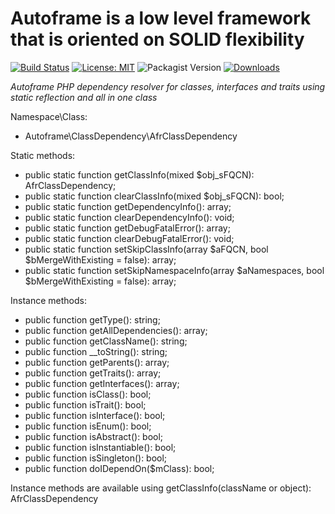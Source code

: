 # Autoframe is a low level framework that is oriented on SOLID flexibility

[![Build Status](https://github.com/autoframe/class-dependency/workflows/PHPUnit-tests/badge.svg?branch=main)](https://github.com/autoframe/class-dependency/actions?query=branch:main)
[![License: MIT](https://img.shields.io/badge/License-MIT-green.svg)](https://opensource.org/licenses/MIT)
![Packagist Version](https://img.shields.io/packagist/v/autoframe/class-dependency?label=packagist%20stable)
[![Downloads](https://img.shields.io/packagist/dm/autoframe/class-dependency.svg)](https://packagist.org/packages/autoframe/class-dependency)

*Autoframe PHP dependency resolver for classes, interfaces and traits using static reflection and all in one class*

Namespace\Class:
- Autoframe\ClassDependency\AfrClassDependency


Static methods:
- public static function getClassInfo(mixed $obj_sFQCN): AfrClassDependency;
- public static function clearClassInfo(mixed $obj_sFQCN): bool;
- public static function getDependencyInfo(): array;
- public static function clearDependencyInfo(): void;
- public static function getDebugFatalError(): array;
- public static function clearDebugFatalError(): void;
- public static function setSkipClassInfo(array $aFQCN, bool $bMergeWithExisting = false): array;
- public static function setSkipNamespaceInfo(array $aNamespaces, bool $bMergeWithExisting = false): array;

Instance methods:
- public function getType(): string;
- public function getAllDependencies(): array;
- public function getClassName(): string;
- public function __toString(): string;
- public function getParents(): array;
- public function getTraits(): array;
- public function getInterfaces(): array;
- public function isClass(): bool;
- public function isTrait(): bool;
- public function isInterface(): bool;
- public function isEnum(): bool;
- public function isAbstract(): bool;
- public function isInstantiable(): bool;
- public function isSingleton(): bool;
- public function doIDependOn($mClass): bool;

Instance methods are available using getClassInfo(className or object): AfrClassDependency
